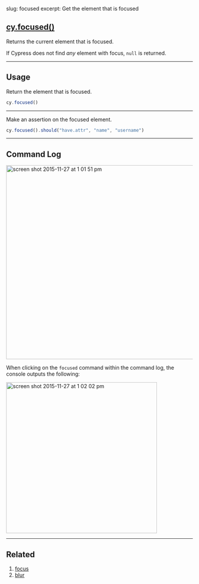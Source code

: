 slug: focused
excerpt: Get the element that is focused

## [cy.focused()](#usage)

Returns the current element that is focused.

If Cypress does not find *any* element with focus, `null` is returned.

***

## Usage

Return the element that is focused.

```javascript
cy.focused()
```

***

Make an assertion on the focused element.

```javascript
cy.focused().should("have.attr", "name", "username")
```

***

## Command Log

<img width="523" alt="screen shot 2015-11-27 at 1 01 51 pm" src="https://cloud.githubusercontent.com/assets/1271364/11446780/f71fb350-9509-11e5-963a-a6940fbc63b6.png">

When clicking on the `focused` command within the command log, the console outputs the following:

<img width="407" alt="screen shot 2015-11-27 at 1 02 02 pm" src="https://cloud.githubusercontent.com/assets/1271364/11446771/d104a6d0-9509-11e5-9464-2e397cb1eb24.png">

***

## Related
1. [focus](http://on.cypress.io/api/focus)
2. [blur](http://on.cypress.io/api/blur)